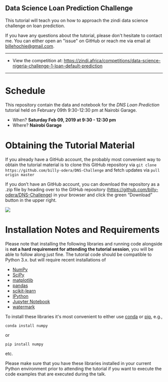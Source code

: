 
## Data Science Loan Prediction Challenge


This tutorial will teach you on how to approach the zindi data science challenge on loan prediction.   

If you have any questions about the tutorial, please don't hesitate to contact me. You can either open an "issue" on GitHub or reach me via email at billehochie@gmail.com.

---

- View the competition at: https://zindi.africa/competitions/data-science-nigeria-challenge-1-loan-default-prediction

---

# Schedule

This repository contain the data and notebook for the *DNS Loan Prediction* tutorial held on February 09th 9:30-12:30 pm at Nairobi Garage.

- When? **Saturday Feb 09, 2019 at 9:30 - 12:30 pm**
- Where? **Nairobi Garage**


# Obtaining the Tutorial Material

If you already have a GitHub account, the probably most convenient way to obtain the tutorial material is to clone this GitHub repository via `git clone https://github.com/billy-odera/DNS-Challenge` and fetch updates via `pull origin master`

If you don’t have an GitHub account, you can download the repository as a .zip file by heading over to the GitHub repository (https://github.com/billy-odera/DNS-Challenge) in your browser and click the green “Download” button in the upper right.

![](images/github-download.png)


# Installation Notes and Requirements

Please note that installing the following libraries and running code alongside is **not a hard requirement for attending the tutorial session**, you will be able to follow along just fine. The tutorial code should be compatible to Python 3.x. but will require recent installations of

- [NumPy](http://www.numpy.org)
- [SciPy](http://www.scipy.org)
- [matplotlib](http://matplotlib.org)
- [pandas](http://pandas.pydata.org)
- [scikit-learn](http://scikit-learn.org/stable/)
- [IPython](http://ipython.readthedocs.org/en/stable/)
- [Jupyter Notebook](http://jupyter.org)
- [watermark](https://pypi.python.org/pypi/watermark)

To install these libraries it's most convenient to either use [conda](https://conda.io/miniconda.html) or [pip](https://pip.pypa.io/en/stable/), e.g.,

    conda install numpy

or

    pip install numpy

etc.


Please make sure that you have these libraries installed in your current Python environment prior to attending the tutorial if you want to execute the code examples that are executed during the talk.